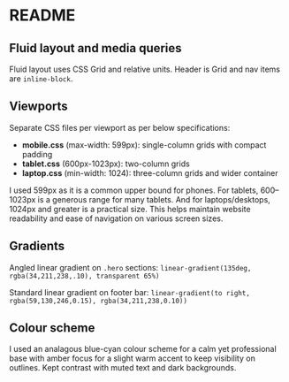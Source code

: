 # README

## Fluid layout and media queries
Fluid layout uses CSS Grid and relative units. Header is Grid and nav items are `inline-block`.

## Viewports
Separate CSS files per viewport as per below specifications:
- **mobile.css** (max-width: 599px): single-column grids with compact padding
- **tablet.css** (600px-1023px): two-column grids
- **laptop.css** (min-width: 1024): three-column grids and wider container

I used 599px as it is a common upper bound for phones. For tablets, 600–1023px is a generous range for many tablets. And for laptops/desktops, 1024px and greater is a practical size. This helps maintain website readability and ease of navigation on various screen sizes.

## Gradients
Angled linear gradient on `.hero` sections: `linear-gradient(135deg, rgba(34,211,238,.10), transparent 65%)`

Standard linear gradient on footer bar: `linear-gradient(to right, rgba(59,130,246,0.15), rgba(34,211,238,0.10))`

## Colour scheme
I used an analagous blue-cyan colour scheme for a calm yet professional base with amber focus for a slight warm accent to keep visibility on outlines. Kept contrast with muted text and dark backgrounds.